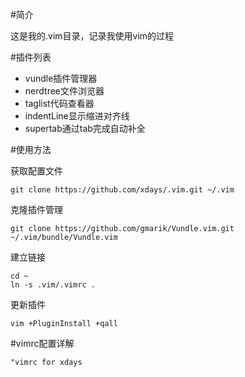 #简介

这是我的.vim目录，记录我使用vim的过程

#插件列表

* vundle插件管理器
* nerdtree文件浏览器
* taglist代码查看器
* indentLine显示缩进对齐线
* supertab通过tab完成自动补全

#使用方法

获取配置文件

    git clone https://github.com/xdays/.vim.git ~/.vim

克隆插件管理

    git clone https://github.com/gmarik/Vundle.vim.git ~/.vim/bundle/Vundle.vim

建立链接

    cd ~
    ln -s .vim/.vimrc .

更新插件

    vim +PluginInstall +qall

#vimrc配置详解

    "vimrc for xdays
